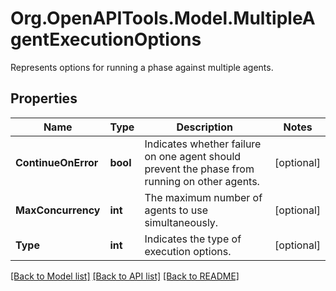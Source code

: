 # Org.OpenAPITools.Model.MultipleAgentExecutionOptions
Represents options for running a phase against multiple agents.

## Properties

Name | Type | Description | Notes
------------ | ------------- | ------------- | -------------
**ContinueOnError** | **bool** | Indicates whether failure on one agent should prevent the phase from running on other agents. | [optional] 
**MaxConcurrency** | **int** | The maximum number of agents to use simultaneously. | [optional] 
**Type** | **int** | Indicates the type of execution options. | [optional] 

[[Back to Model list]](../README.md#documentation-for-models) [[Back to API list]](../README.md#documentation-for-api-endpoints) [[Back to README]](../README.md)


